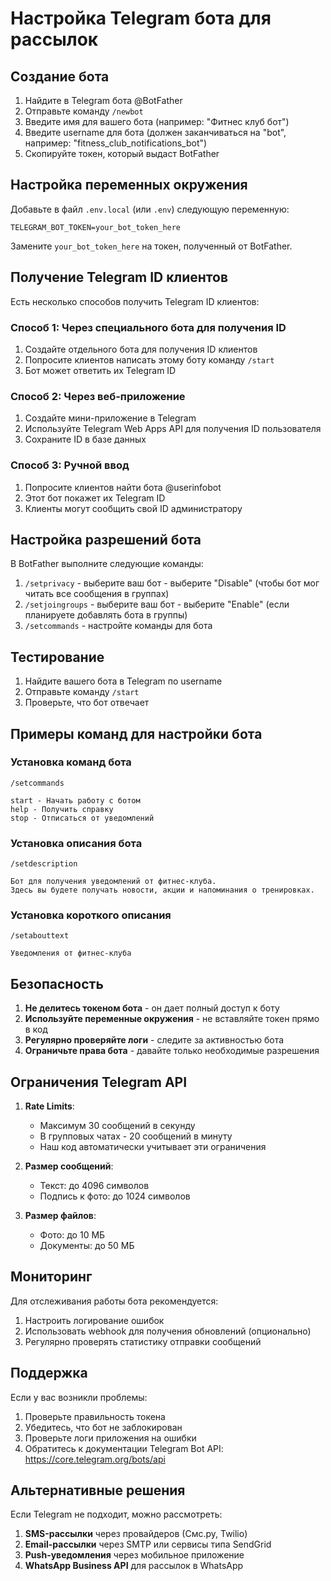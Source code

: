# Настройка Telegram бота для рассылок

## Создание бота

1. Найдите в Telegram бота @BotFather
2. Отправьте команду `/newbot`
3. Введите имя для вашего бота (например: "Фитнес клуб бот")
4. Введите username для бота (должен заканчиваться на "bot", например: "fitness_club_notifications_bot")
5. Скопируйте токен, который выдаст BotFather

## Настройка переменных окружения

Добавьте в файл `.env.local` (или `.env`) следующую переменную:

```env
TELEGRAM_BOT_TOKEN=your_bot_token_here
```

Замените `your_bot_token_here` на токен, полученный от BotFather.

## Получение Telegram ID клиентов

Есть несколько способов получить Telegram ID клиентов:

### Способ 1: Через специального бота для получения ID

1. Создайте отдельного бота для получения ID клиентов
2. Попросите клиентов написать этому боту команду `/start`
3. Бот может ответить их Telegram ID

### Способ 2: Через веб-приложение

1. Создайте мини-приложение в Telegram
2. Используйте Telegram Web Apps API для получения ID пользователя
3. Сохраните ID в базе данных

### Способ 3: Ручной ввод

1. Попросите клиентов найти бота @userinfobot
2. Этот бот покажет их Telegram ID
3. Клиенты могут сообщить свой ID администратору

## Настройка разрешений бота

В BotFather выполните следующие команды:

1. `/setprivacy` - выберите ваш бот - выберите "Disable" (чтобы бот мог читать все сообщения в группах)
2. `/setjoingroups` - выберите ваш бот - выберите "Enable" (если планируете добавлять бота в группы)
3. `/setcommands` - настройте команды для бота

## Тестирование

1. Найдите вашего бота в Telegram по username
2. Отправьте команду `/start`
3. Проверьте, что бот отвечает

## Примеры команд для настройки бота

### Установка команд бота
```
/setcommands

start - Начать работу с ботом
help - Получить справку
stop - Отписаться от уведомлений
```

### Установка описания бота
```
/setdescription

Бот для получения уведомлений от фитнес-клуба. 
Здесь вы будете получать новости, акции и напоминания о тренировках.
```

### Установка короткого описания
```
/setabouttext

Уведомления от фитнес-клуба
```

## Безопасность

1. **Не делитесь токеном бота** - он дает полный доступ к боту
2. **Используйте переменные окружения** - не вставляйте токен прямо в код
3. **Регулярно проверяйте логи** - следите за активностью бота
4. **Ограничьте права бота** - давайте только необходимые разрешения

## Ограничения Telegram API

1. **Rate Limits**: 
   - Максимум 30 сообщений в секунду
   - В групповых чатах - 20 сообщений в минуту
   - Наш код автоматически учитывает эти ограничения

2. **Размер сообщений**:
   - Текст: до 4096 символов
   - Подпись к фото: до 1024 символов

3. **Размер файлов**:
   - Фото: до 10 МБ
   - Документы: до 50 МБ

## Мониторинг

Для отслеживания работы бота рекомендуется:

1. Настроить логирование ошибок
2. Использовать webhook для получения обновлений (опционально)
3. Регулярно проверять статистику отправки сообщений

## Поддержка

Если у вас возникли проблемы:

1. Проверьте правильность токена
2. Убедитесь, что бот не заблокирован
3. Проверьте логи приложения на ошибки
4. Обратитесь к документации Telegram Bot API: https://core.telegram.org/bots/api

## Альтернативные решения

Если Telegram не подходит, можно рассмотреть:

1. **SMS-рассылки** через провайдеров (Смс.ру, Twilio)
2. **Email-рассылки** через SMTP или сервисы типа SendGrid
3. **Push-уведомления** через мобильное приложение
4. **WhatsApp Business API** для рассылок в WhatsApp
